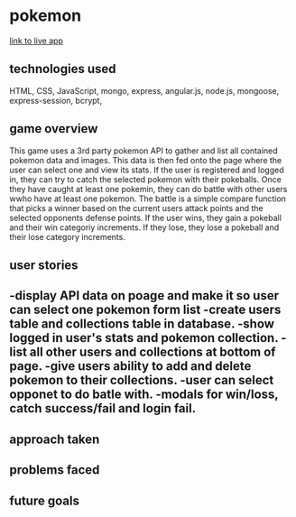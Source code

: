 # pokemon

[link to live app](https://pokemon-fight-game.herokuapp.com/)

## technologies used
HTML, CSS, JavaScript, mongo, express, angular.js, node.js, mongoose, express-session, bcrypt,

## game overview
This game uses a 3rd party pokemon API to gather and list all contained pokemon data and images. This data is then fed onto the page where the user can select one and view its stats.  If the user is registered and logged in, they can try to catch the selected pokemon with their pokeballs.  Once they have caught at least one pokemin, they can do battle with other users wwho have at least one pokemon.  The battle is a simple compare function that picks a winner based on the current users attack points and the selected opponents defense points. If the user wins, they gain a pokeball and their win categoriy increments.  If they lose, they lose a pokeball and their lose category increments.

## user stories
-display API data on poage and make it so user can select one pokemon form list
-create users table and collections table in database.
-show logged in user's stats and pokemon collection.
-list all other users and collections at bottom of page.
-give users ability to add and delete pokemon to their collections.
-user can select opponet to do batle with.
-modals for win/loss, catch success/fail and login fail. 
-

## approach taken

## problems faced

## future goals
